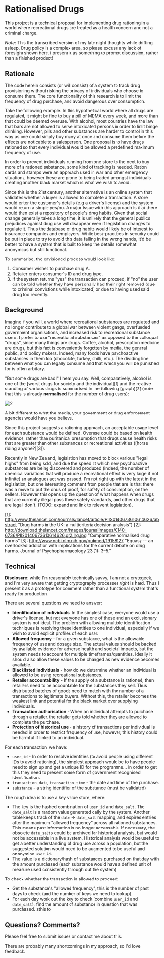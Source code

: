 Rationalised Drugs
==================

This project is a technical proposal for implementing drug rationing in a world where
recreational drugs are treated as a health concern and not a criminal charge.

_Note_: This the transcribed version of my late night thoughts while drifting
asleep. Drug policy is a complex area, so please excuse any lack of foresight
shown here. I present it as something to prompt discussion, rather than
a finished product!

## Rationale

The code herein consists (or will consist) of a system to track drug
provisioning without risking the privacy of individuals who choose to consume
them. The core functionality of this research is to limit the frequency of drug
purchase, and avoid dangerous over consumption.

Take the following example. In this hypothetical world where all drugs are
regulated, it might be fine to buy a pill of MDMA every week, and more than
that could be deemed overuse.  With alcohol, most countries have the law that
bars are not allowed to serve intoxicated persons in order to limit binge
drinking. However, pills and other substances are harder to control in this way
as one could simply buy many at once and consume them before the effects are
noticable to a salesperson. One proposal is to have drugs rationed so that every
individual would be allowed a predefined maximum frequency of use.

In order to prevent individuals running from one store to the next to buy more
of a rationed substance, some kind of tracking is needed. Ration cards and
stamps were an approach used in war and other emergency situations, however
these are prone to being traded amongst individuals creating another black
market which is what we wish to avoid.

Since this is the 21st century, another alternative is an online system that
validates whether a buyer is allowed to complete a transaction. A store would
enter the customer's details (e.g a driver's license) and the system would
return a simple yes/no. A major issue with this approach is that there would
then exist a repository of people's drug habits. Given that social change
generally takes a long time, it is unlikely that the general publics prejudices
against drug use will disappear even if legislation changes to regulate it.
Thus the database of drug habits would likely be of interest to insurance
companies and employers. While best-practices in security could be put in place
to try to avoid this data falling in the wrong hands, it'd be better to have
a system that is built to keep the details somewhat anonymous but still
functional. 

To summarise, the envisioned process would look like:

1. Consumer wishes to purchase drug A.
2. Retailer enters consumer's ID and drug type.
3. If the system returns "yes" the transaction can proceed, if "no" the user
can be told whether they have personally had their right removed (due to
criminal convictions while intoxicated) or due to having used said drug too
recently.

## Background

Imagine if you will, a world where recreational substances are regulated and no
longer contribute to a global war between violent gangs, overfunded government
organisations, and increased risk to recreational substance users. I prefer to use
"recreational substances" as opposed to the colloqual "drugs", since many things
are drugs. Coffee, alcohol, prescription medicine are drugs, but this fact
is conveniently forgotten by media, the general public, and policy makers.
Indeed, many foods have psychoactive substances in them too (chocolate, turkey,
chilli, etc.). The dividing line between what you can legally consume and that
which you will be punished for is often arbitary.

"But some drugs are bad!" I hear you say. Well, comparatively, alcohol is one
of the [worst drugs for society and the individual][1]
and the relative standing of various drugs is summarised in the following
[graph][2] (note that this is already **normalised** for the number of drug users):

![2](http://download.thelancet.com/images/journalimages/0140-6736/PIIS0140673610614626.gr2.lrg.jpg)

A bit different to what the media, your government or drug enforcement agencies
would have you believe.

Since this project suggests a rationing approach, an acceptable usage level for
each substance would be defined. Overuse could be based on health evidence,
rather than puritanical presumption that drugs cause health risks that are
greater than other substances or recreational activities ([horse riding anyone?][3]).

Recently in New Zealand, legislation has moved to block various "legal highs"
from being sold, and due the speed at which new psychoactive substances are
being discovered and produced (indeed, the number of chemical variations that
will produce a recreational effect is very large if not infinite) an analogues
act was passed. I'm not right up with the latest in the legislation, but one
interesting comment from people that are is that there was a move to put the
onus of proof, for safety of consumption, on the sellers. However this opens up
the question of what happens when drugs that are currently illegal pass these
safety standards, and other drugs that are legal, don't. (TODO: expand and link
to relevent legislation).

[1]: http://www.thelancet.com/journals/lancet/article/PIIS0140673610614626/abstract "Drug harms in the UK: a multicriteria decision analysis")
[2]: http://download.thelancet.com/images/journalimages/0140-6736/PIIS0140673610614626.gr2.lrg.jpg "Comparative normalised drug harms"
[3]: http://www.ncbi.nlm.nih.gov/pubmed/19158127 "Equasy -- an overlooked addiction with implications for the current debate on drug harms. Journal of Psychopharmacology 23 (1): 3–5."

## Technical

**Disclosure**: while I'm reasonably technically savvy, I am not a crytogeek, and
I'm very aware that getting cryptography processes _right_ is hard. Thus
I present it as a prototype for comment rather than a functional system that's
ready for production.

There are several questions we need to answer:

* **Identification of individuals**. In the simplest case, everyone would use
  a driver's license, but not everyone has one of these and an exclusionary
  system is not ideal. The problem with allowing multiple identification
  techniques is resolving these identities to one individual, especially if we
  wish to avoid explicit profiles of each user.
* **Allowed frequency** - for a given substance, what is the allowable
  frequency of use and dosage size. The actual values should be backed by
  available evidence for adverse health and societal impacts, but the system
  needs to account for multiple timeframes/quantities. Ideally it should also
  allow these values to be changed as new evidence becomes available.
* **Blacklisted individuals** - how do we determine whether an individual is
  allowed to be using recreational substances.
* **Retailer accountability** - If the supply of a substance is rationed, then retailers
  need to be accountable for the substances they sell. Thus distributed batches
  of goods need to match with the number of a transactions to legitimate
  buyers. Without this, the retailer becomes the weakest link and potential for
  the black market over supplying individuals.
* **Transaction authorisation** - When an individual attempts to purchase
  through a retailer, the retailer gets told whether they are allowed to
  complete the purchase.
* **Protection of historical use** - a history of transactions per individual
  is needed in order to restrict frequency of use, however, this history could
  be harmful if linked to an individual.

For each transaction, we have:

* `user_id` - In order to resolve identities (to avoid people using different IDs
  to avoid rationing), the simplest approach would be to have people need to
  sign up and get a unique ID for the programme... in order to get this they need
  to present some form of government recognised identification.
* `transaction_date`, `transaction_time` - the date and time of the purchase.
* `substance` - a string identifier of the substance (must be validated)

The rough idea is to use a key value store, where:

* The key is the hashed combination of `user_id` and `date_salt`. The `date_salt` is
  a random value generated daily by the system. Another table keeps track of
  the `date` -> `date_salt` mapping, and expires entries after the maximum
  "allowed frequency" across all rationed substances. This means past
  information is no longer accessable. If necessary, the obsolete `date_salt`s
  could be archived for historical analysis, but would not be accessable in
  a live system. Historical analysis would be useful to get a better
  understanding of drug use across a population, but the suggested solution
  would need to be augmented to be useful and anonymise `user_id`.
* The value is a dictionary/hash of substances purchased on that day with the
  amount purchased (each substance would have a defined unit of measure used
  consistently through out the system).

To check whether the transaction is allowed to proceed:

* Get the substance's "allowed frequency", this is the number of past days to
  check (and the number of keys we need to lookup).
* For each day work out the key to check (combine `user_id` and `date_salt`),
  find the amount of substance in question that was purchased. sthis to 

## Questions? Comments?

Please feel free to submit issues or contact me about this.

There are probably many shortcomings in my approach, so I'd love feedback.


